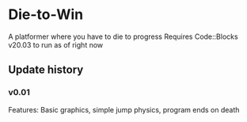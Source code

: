 # Die-to-Win
A platformer where you have to die to progress
Requires Code::Blocks v20.03 to run as of right now

## Update history
### v0.01
Features: Basic graphics, simple jump physics, program ends on death
